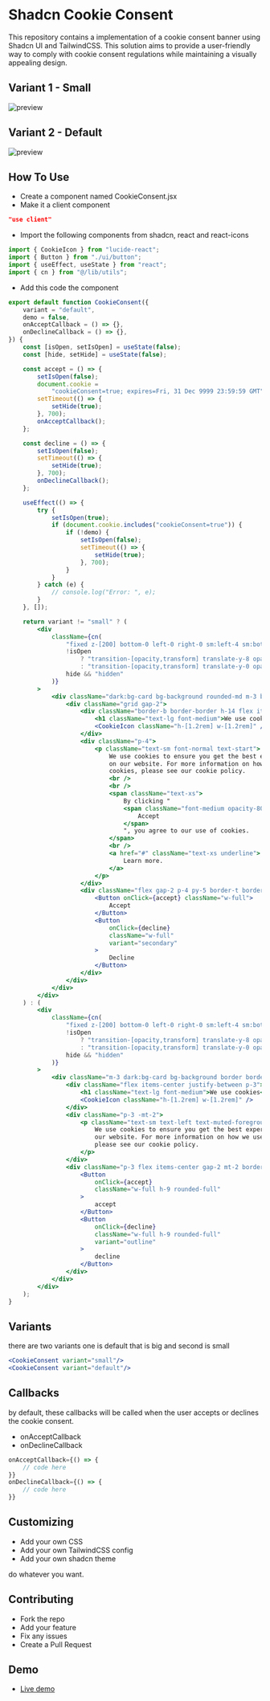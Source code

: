 # Shadcn Cookie Consent

This repository contains a implementation of a cookie consent banner using Shadcn UI and TailwindCSS. This solution aims to provide a user-friendly way to comply with cookie consent regulations while maintaining a visually appealing design.

## Variant 1 - Small

![preview](/public/preview2.png)

## Variant 2 - Default

![preview](/public/preview.png)

## How To Use

-   Create a component named CookieConsent.jsx
-   Make it a client component

```json
"use client"
```

-   Import the following components from shadcn, react and react-icons

```jsx
import { CookieIcon } from "lucide-react";
import { Button } from "./ui/button";
import { useEffect, useState } from "react";
import { cn } from "@/lib/utils";
```

-   Add this code the component

```jsx
export default function CookieConsent({
    variant = "default",
    demo = false,
    onAcceptCallback = () => {},
    onDeclineCallback = () => {},
}) {
    const [isOpen, setIsOpen] = useState(false);
    const [hide, setHide] = useState(false);

    const accept = () => {
        setIsOpen(false);
        document.cookie =
            "cookieConsent=true; expires=Fri, 31 Dec 9999 23:59:59 GMT";
        setTimeout(() => {
            setHide(true);
        }, 700);
        onAcceptCallback();
    };

    const decline = () => {
        setIsOpen(false);
        setTimeout(() => {
            setHide(true);
        }, 700);
        onDeclineCallback();
    };

    useEffect(() => {
        try {
            setIsOpen(true);
            if (document.cookie.includes("cookieConsent=true")) {
                if (!demo) {
                    setIsOpen(false);
                    setTimeout(() => {
                        setHide(true);
                    }, 700);
                }
            }
        } catch (e) {
            // console.log("Error: ", e);
        }
    }, []);

    return variant != "small" ? (
        <div
            className={cn(
                "fixed z-[200] bottom-0 left-0 right-0 sm:left-4 sm:bottom-4 w-full sm:max-w-md duration-700",
                !isOpen
                    ? "transition-[opacity,transform] translate-y-8 opacity-0"
                    : "transition-[opacity,transform] translate-y-0 opacity-100",
                hide && "hidden"
            )}
        >
            <div className="dark:bg-card bg-background rounded-md m-3 border border-border shadow-lg">
                <div className="grid gap-2">
                    <div className="border-b border-border h-14 flex items-center justify-between p-4">
                        <h1 className="text-lg font-medium">We use cookies</h1>
                        <CookieIcon className="h-[1.2rem] w-[1.2rem]" />
                    </div>
                    <div className="p-4">
                        <p className="text-sm font-normal text-start">
                            We use cookies to ensure you get the best experience
                            on our website. For more information on how we use
                            cookies, please see our cookie policy.
                            <br />
                            <br />
                            <span className="text-xs">
                                By clicking "
                                <span className="font-medium opacity-80">
                                    Accept
                                </span>
                                ", you agree to our use of cookies.
                            </span>
                            <br />
                            <a href="#" className="text-xs underline">
                                Learn more.
                            </a>
                        </p>
                    </div>
                    <div className="flex gap-2 p-4 py-5 border-t border-border dark:bg-background/20">
                        <Button onClick={accept} className="w-full">
                            Accept
                        </Button>
                        <Button
                            onClick={decline}
                            className="w-full"
                            variant="secondary"
                        >
                            Decline
                        </Button>
                    </div>
                </div>
            </div>
        </div>
    ) : (
        <div
            className={cn(
                "fixed z-[200] bottom-0 left-0 right-0 sm:left-4 sm:bottom-4 w-full sm:max-w-md duration-700",
                !isOpen
                    ? "transition-[opacity,transform] translate-y-8 opacity-0"
                    : "transition-[opacity,transform] translate-y-0 opacity-100",
                hide && "hidden"
            )}
        >
            <div className="m-3 dark:bg-card bg-background border border-border rounded-lg">
                <div className="flex items-center justify-between p-3">
                    <h1 className="text-lg font-medium">We use cookies</h1>
                    <CookieIcon className="h-[1.2rem] w-[1.2rem]" />
                </div>
                <div className="p-3 -mt-2">
                    <p className="text-sm text-left text-muted-foreground">
                        We use cookies to ensure you get the best experience on
                        our website. For more information on how we use cookies,
                        please see our cookie policy.
                    </p>
                </div>
                <div className="p-3 flex items-center gap-2 mt-2 border-t">
                    <Button
                        onClick={accept}
                        className="w-full h-9 rounded-full"
                    >
                        accept
                    </Button>
                    <Button
                        onClick={decline}
                        className="w-full h-9 rounded-full"
                        variant="outline"
                    >
                        decline
                    </Button>
                </div>
            </div>
        </div>
    );
}
```

## Variants

there are two variants one is default that is big and second is small

```jsx
<CookieConsent variant="small"/>
<CookieConsent variant="default"/>
```

## Callbacks

by default, these callbacks will be called when the user accepts or declines the cookie consent.

-   onAcceptCallback
-   onDeclineCallback

```jsx
onAcceptCallback={() => {
    // code here
}}
onDeclineCallback={() => {
    // code here
}}
```

## Customizing

-   Add your own CSS
-   Add your own TailwindCSS config
-   Add your own shadcn theme

do whatever you want.

## Contributing

-   Fork the repo
-   Add your feature
-   Fix any issues
-   Create a Pull Request

## Demo

-   [Live demo](https://shadcn-cookie-consent.vercel.app)
